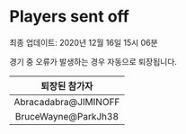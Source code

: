 # Players sent off
최종 업데이트: 2020년 12월 16일 15시 06분


경기 중 오류가 발생하는 경우 자동으로 퇴장됩니다.


| 퇴장된 참가자 |
|:---:|
| Abracadabra@JIMINOFF |
| BruceWayne@ParkJh38 |